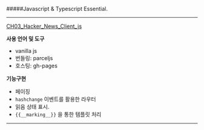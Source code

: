 #####Javascript & Typescript Essential.

---

[CH03_Hacker_News_Client_js](https://jeongmyeonghyeon.github.io/Hacker-News-made-with-javascript)

**사용 언어 및 도구**

- vanilla js
- 번들링: parceljs
- 호스팅: gh-pages

**기능구현**

- 페이징
- `hashchange` 이벤트를 활용한 라우터
- 읽음 상태 표시.
- `{{__marking__}}` 을 통한 템플릿 처리

---
